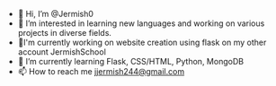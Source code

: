 - 👋 Hi, I’m @Jermish0
- 👀 I’m interested in learning new languages and working on various projects in diverse fields.
- 🔭I'm currently working on website creation using flask on my other account JermishSchool
- 🌱 I’m currently learning Flask, CSS/HTML, Python, MongoDB
- 📫 How to reach me jjermish244@gmail.com

<!---
Jermish0/Jermish0 is a ✨ special ✨ repository because its `README.md` (this file) appears on your GitHub profile.
You can click the Preview link to take a look at your changes.
--->

